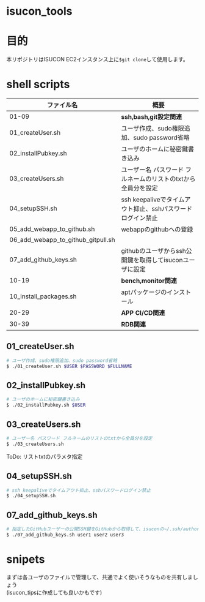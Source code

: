 # isucon_tools  

# 目的
本リポジトリはISUCON EC2インスタンス上に`$git clone`して使用します。

# shell scripts
|ファイル名|概要|
----|----
|01-09|**ssh,bash,git設定関連**|
|01_createUser.sh |ユーザ作成、sudo権限追加、sudo password省略|
|02_installPubkey.sh|ユーザのホームに秘密鍵書き込み|
|03_createUsers.sh|ユーザー名 パスワード フルネームのリストのtxtから全員分を設定| 
|04_setupSSH.sh|ssh keepaliveでタイムアウト抑止、sshパスワードログイン禁止|
|05_add_webapp_to_github.sh|webappのgithubへの登録|
|06_add_webapp_to_github_gitpull.sh||
|07_add_github_keys.sh|githubのユーザからssh公開鍵を取得してisuconユーザに設定|
|10-19|**bench,monitor関連**|
|10_install_packages.sh|aptパッケージのインストール|
|20-29|**APP CI/CD関連**|
|30-39|**RDB関連**|

## 01_createUser.sh

```bash
# ユーザ作成、sudo権限追加、sudo password省略
$ ./01_createUser.sh $USER $PASSWORD $FULLNAME
```

## 02_installPubkey.sh
```bash
# ユーザのホームに秘密鍵書き込み
$ ./02_installPubkey.sh $USER
```

## 03_createUsers.sh
```bash
# ユーザー名 パスワード フルネームのリストのtxtから全員分を設定
$ ./03_createUsers.sh  
```
ToDo: リストtxtのパラメタ指定
## 04_setupSSH.sh
```bash
# ssh keepaliveでタイムアウト抑止、sshパスワードログイン禁止
$ ./04_setupSSH.sh 
```

## 07_add_github_keys.sh
```bash
# 指定したGitHubユーザーの公開SSH鍵をGitHubから取得して、isuconの~/.ssh/authorized_keysに追加します。
$ ./07_add_github_keys.sh user1 user2 user3 
```

# snipets
まずは各ユーザのファイルで管理して、共通でよく使いそうなものを共有しましょう  
(isucon_tipsに作成しても良いかもです)  
